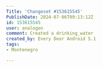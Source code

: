 ```yaml
---
Title: 'Changeset #153615545'
PublishDate: 2024-07-06T09:13:12Z
id: 153615545
user: analogon
comment: Created a drinking_water
created_by: Every Door Android 5.1
tags:
- Montenegro

---
```

